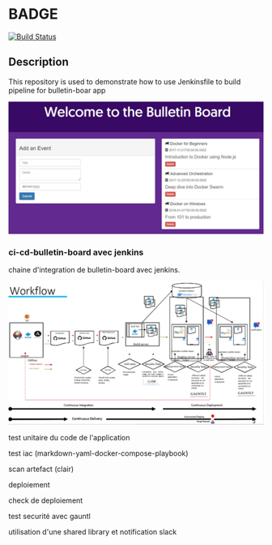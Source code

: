 # BADGE

[![Build Status](http://ec2-184-73-168-18.compute-1.amazonaws.com/buildStatus/icon?job=bulletin-board-ops-preprod)](http://ec2-184-73-168-18.compute-1.amazonaws.com/job/bulletin-board-ops-preprod/)

## Description

This repository is used to demonstrate how to use Jenkinsfile to build pipeline for bulletin-boar app

![Bulletin Board app](img/bulletin-board.jpg)

### ci-cd-bulletin-board avec jenkins

chaine d'integration de bulletin-board avec jenkins.

![Workflow](img/workflow.jpg)

test unitaire du code de l'application

test iac (markdown-yaml-docker-compose-playbook)

scan artefact (clair)

deploiement

check de deploiement

test securité avec gauntl

utilisation d'une shared library et notification slack

